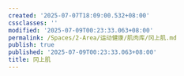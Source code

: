 ```yaml
---
created: '2025-07-07T18:09:00.532+08:00'
cssclasses: ''
modified: '2025-07-09T00:23:33.063+08:00'
permalink: /Spaces/2-Area/运动健康/肌肉库/冈上肌.md
publish: true
published: '2025-07-09T00:23:33.063+08:00'
title: 冈上肌
---
```

